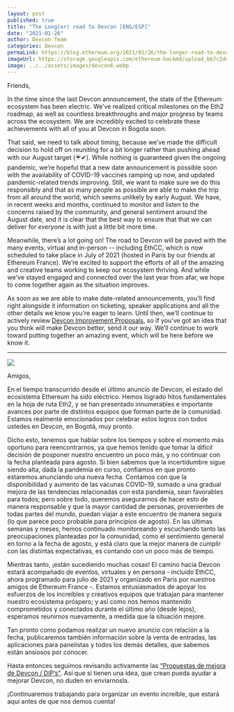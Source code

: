 ```yaml
---
layout: post
published: true
title: "The Long(er) road to Devcon [ENG/ESP]"
date: "2021-01-26"
author: Devcon Team
categories: Devcon
permaLink: https://blog.ethereum.org/2021/01/26/the-longer-road-to-devcon/
imageUrl: https://storage.googleapis.com/ethereum-hackmd/upload_bb7c2ddd6e5013d15f762229fa168f5f.png
image: ../../assets/images/devcon6.webp
---
```


Friends,

In the time since the last Devcon announcement, the state of the Ethereum ecosystem has been electric. We’ve realized critical milestones on the Eth2 roadmap, as well as countless breakthroughs and major progress by teams across the ecosystem. We are incredibly excited to celebrate these achievements with all of you at Devcon in Bogota soon.

That said, we need to talk about timing, because we’ve made the difficult decision to hold off on reuniting for a bit longer rather than pushing ahead with our August target (☔️✔). While nothing is guaranteed given the ongoing pandemic, we’re hopeful that a new date announcement is possible soon with the availability of COVID-19 vaccines ramping up now, and updated pandemic-related trends improving. Still, we want to make sure we do this responsibly and that as many people as possible are able to make the trip from all around the world, which seems unlikely by early August. We have, in recent weeks and months, continued to monitor and listen to the concerns raised by the community, and general sentiment around the August date, and it is clear that the best way to ensure that that we can deliver for _everyone_ is with just a little bit more time.

Meanwhile, there’s a lot going on! The road to Devcon will be paved with the many events, virtual and in-person -- including EthCC, which is now scheduled to take place in July of 2021 (hosted in Paris by our friends at Ethereum France). We’re excited to support the efforts of all of the amazing and creative teams working to keep our ecosystem thriving. And while we've stayed engaged and connected over the last year from afar, we hope to come together again as the situation improves.

As soon as we are able to make date-related announcements, you’ll find right alongside it information on ticketing, speaker applications and all the other details we know you’re eager to learn. Until then, we’ll continue to actively review [Devcon Improvement Proposals](https://github.com/efdevcon/DIPs), so if you’ve got an idea that you think will make Devcon better, send it our way. We’ll continue to work toward putting together an amazing event, which will be here before we know it.

---

![](https://storage.googleapis.com/ethereum-hackmd/upload_bb7c2ddd6e5013d15f762229fa168f5f.png)

Amigos,

En el tiempo transcurrido desde el último anuncio de Devcon, el estado del ecosistema Ethereum ha sido eléctrico. Hemos logrado hitos fundamentales en la hoja de ruta Eth2, y se han presentado innumerables e importante avances por parte de distintos equipos que forman parte de la comunidad. Estamos realmente emocionados por celebrar estos logros con todos ustedes en Devcon, en Bogotá, muy pronto.

Dicho esto, tenemos que hablar sobre los tiempos y sobre el momento más oportuno para reencontrarnos, ya que hemos tenido que tomar la difícil decisión de posponer nuestro encuentro un poco más, y no continuar con la fecha planteada para agosto. Si bien sabemos que la incertidumbre sigue siendo alta, dada la pandemia en curso, confiamos en que pronto estaremos anunciando una nueva fecha. Contamos con que la disponibilidad y aumento de las vacunas COVID-19, sumado a una gradual mejora de las tendencias relacionadas con esta pandemia, sean favorables para todos; pero sobre todo, queremos asegurarnos de hacer esto de manera responsable y que la mayor cantidad de personas, provenientes de todas partes del mundo, puedan viajar a este encuentro de manera segura (lo que parece poco probable para principios de agosto). En las últimas semanas y meses, hemos continuado monitoreando y escuchando tanto las preocupaciones planteadas por la comunidad, como el sentimiento general en torno a la fecha de agosto, y está claro que la mejor manera de cumplir con las distintas expectativas, es contando con un poco más de tiempo.

Mientras tanto, ¡están sucediendo muchas cosas! El camino hacia Devcon estará acompañado de eventos, virtuales y en persona - incluido EthCC, ahora programado para julio de 2021 y organizado en París por nuestros amigos de Ethereum France -. Estamos entusiasmados de apoyar los esfuerzos de los increíbles y creativos equipos que trabajan para mantener nuestro ecosistema próspero; y así como nos hemos mantenido comprometidos y conectados durante el último año (desde lejos), esperamos reunirnos nuevamente, a medida que la situación mejore.

Tan pronto como podamos realizar un nuevo anuncio con relación a la fecha, publicaremos también información sobre la venta de entradas, las aplicaciones para panelistas y todos los demás detalles, que sabemos están ansiosos por conocer.

Hasta entonces seguimos revisando activamente las [“Propuestas de mejora de Devcon / DIP’s"](https://github.com/efdevcon/DIPs). Así que si tienen una idea, que crean pueda ayudar a mejorar Devcon, no duden en enviarnosla.

¡Continuaremos trabajando para organizar un evento increíble, que estará aquí antes de que nos demos cuenta!